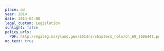 ```yaml
---
place: md
year: 2014
date: 2014-04-08
legal_custom: Legislation
sunlight: false
policy_urls:
  PDF: http://mgaleg.maryland.gov/2014rs/chapters_noln/ch_69_sb0644t.pdf
no_text: true
---
```

